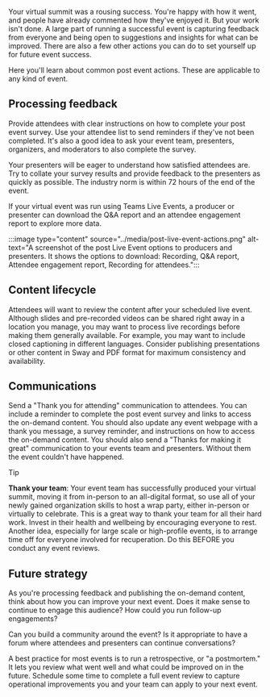 Your virtual summit was a rousing success. You're happy with how it went, and people have already commented how they've enjoyed it. But your work isn't done. A large part of running a successful event is capturing feedback from everyone and being open to suggestions and insights for what can be improved. There are also a few other actions you can do to set yourself up for future event success.

Here you'll learn about common post event actions. These are applicable to any kind of event.

## Processing feedback

Provide attendees with clear instructions on how to complete your post event survey. Use your attendee list to send reminders if they've not been completed. It's also a good idea to ask your event team, presenters, organizers, and moderators to also complete the survey.

Your presenters will be eager to understand how satisfied attendees are. Try to collate your survey results and provide feedback to the presenters as quickly as possible. The industry norm is within 72 hours of the end of the event.

If your virtual event was run using Teams Live Events, a producer or presenter can download the Q&A report and an attendee engagement report to explore more data.

:::image type="content" source="../media/post-live-event-actions.png" alt-text="A screenshot of the post Live Event options to producers and presenters. It shows the options to download: Recording, Q&A report, Attendee engagement report, Recording for attendees.":::

## Content lifecycle

Attendees will want to review the content after your scheduled live event. Although slides and pre-recorded videos can be shared right away in a location you manage, you may want to process live recordings before making them generally available. For example, you may want to include closed captioning in different languages. Consider publishing presentations or other content in Sway and PDF format for maximum consistency and availability.

## Communications

Send a "Thank you for attending" communication to attendees. You can include a reminder to complete the post event survey and links to access the on-demand content. You should also update any event webpage with a thank you message, a survey reminder, and instructions on how to access the on-demand content.
You should also send a "Thanks for making it great" communication to your events team and presenters. Without them the event couldn't have happened.

> [!TIP]
> **Thank your team**: Your event team has successfully produced your virtual summit, moving it from in-person to an all-digital format, so use all of your newly gained organization skills to host a wrap party, either in-person or virtually to celebrate. This is a great way to thank your team for all their hard work. Invest in their health and wellbeing by encouraging everyone to rest. Another idea, especially for large scale or high-profile events, is to arrange time off for everyone involved for recuperation. Do this BEFORE you conduct any event reviews.

## Future strategy

As you're processing feedback and publishing the on-demand content, think about how you can improve your next event. Does it make sense to continue to engage this audience? How could you run follow-up engagements?

Can you build a community around the event? Is it appropriate to have a forum where attendees and presenters can continue conversations?

A best practice for most events is to run a retrospective, or "a postmortem." It lets you review what went well and what could be improved on in the future. Schedule some time to complete a full event review to capture operational improvements you and your team can apply to your next event.
